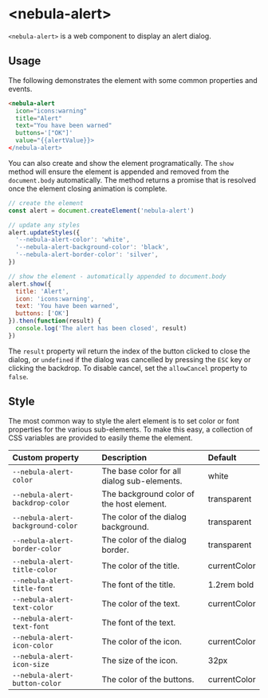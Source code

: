 # \<nebula-alert\>

`<nebula-alert>` is a web component to display an alert dialog.
  
## Usage

The following demonstrates the element with some common properties and events.

```html
<nebula-alert
  icon="icons:warning"
  title="Alert"
  text="You have been warned"
  buttons='["OK"]'
  value="{{alertValue}}>
</nebula-alert>
```

You can also create and show the element programatically. The `show` method will ensure the element is appended and removed from the `document.body` automatically. The method returns a promise that is resolved once the element closing animation is complete.

```js
// create the element
const alert = document.createElement('nebula-alert')

// update any styles
alert.updateStyles({
  '--nebula-alert-color': 'white',
  '--nebula-alert-background-color': 'black',
  '--nebula-alert-border-color': 'silver',
})

// show the element - automatically appended to document.body
alert.show({
  title: 'Alert',
  icon: 'icons:warning',
  text: 'You have been warned',
  buttons: ['OK']
}).then(function(result) {
  console.log('The alert has been closed', result)
})
```

The `result` property wil return the index of the button clicked to close the dialog, or `undefined` if the dialog was cancelled by pressing the `ESC` key or clicking the backdrop. To disable cancel, set the `allowCancel` property to `false`.

## Style

The most common way to style the alert element is to set color or font properties for the various sub-elements. To make this easy, a collection of CSS variables are provided to easily theme the element.

Custom property | Description | Default
:--- | :--- | :---
`--nebula-alert-color` | The base color for all dialog sub-elements. | white
`--nebula-alert-backdrop-color` | The background color of the host element. | transparent
`--nebula-alert-background-color` | The color of the dialog background. | transparent
`--nebula-alert-border-color` | The color of the dialog border. | transparent
`--nebula-alert-title-color` | The color of the title. | currentColor
`--nebula-alert-title-font` | The font of the title. | 1.2rem bold
`--nebula-alert-text-color` | The color of the text. | currentColor
`--nebula-alert-text-font` | The font of the text. | | inherit
`--nebula-alert-icon-color` | The color of the icon. | currentColor
`--nebula-alert-icon-size` | The size of the icon. | 32px
`--nebula-alert-button-color` | The color of the buttons. | currentColor
